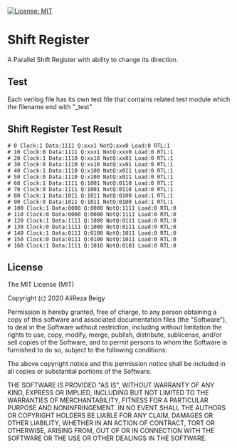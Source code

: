[![License: MIT](https://img.shields.io/badge/License-MIT-yellow.svg)](https://opensource.org/licenses/MIT)

# Shift Register
A Parallel Shift Register with ability to change its direction.

## Test
Each verilog file has its own test file that contains related test module which the filename end with "_test"

## Shift Register Test Result
```
# 0 Clock:1 Data:1111 Q:xxx1 NotQ:xxx0 Load:0 RTL:1
# 10 Clock:0 Data:1111 Q:xxx1 NotQ:xxx0 Load:0 RTL:1
# 20 Clock:1 Data:1110 Q:xx10 NotQ:xx01 Load:0 RTL:1
# 30 Clock:0 Data:1110 Q:xx10 NotQ:xx01 Load:0 RTL:1
# 40 Clock:1 Data:1110 Q:x100 NotQ:x011 Load:0 RTL:1
# 50 Clock:0 Data:1110 Q:x100 NotQ:x011 Load:0 RTL:1
# 60 Clock:1 Data:1111 Q:1001 NotQ:0110 Load:0 RTL:1
# 70 Clock:0 Data:1111 Q:1001 NotQ:0110 Load:0 RTL:1
# 80 Clock:1 Data:1011 Q:1011 NotQ:0100 Load:1 RTL:1
# 90 Clock:0 Data:1011 Q:1011 NotQ:0100 Load:1 RTL:1
# 100 Clock:1 Data:0000 Q:0000 NotQ:1111 Load:0 RTL:0
# 110 Clock:0 Data:0000 Q:0000 NotQ:1111 Load:0 RTL:0
# 120 Clock:1 Data:1111 Q:1000 NotQ:0111 Load:0 RTL:0
# 130 Clock:0 Data:1111 Q:1000 NotQ:0111 Load:0 RTL:0
# 140 Clock:1 Data:0111 Q:0100 NotQ:1011 Load:0 RTL:0
# 150 Clock:0 Data:0111 Q:0100 NotQ:1011 Load:0 RTL:0
# 160 Clock:1 Data:1111 Q:1010 NotQ:0101 Load:0 RTL:0
```

## License
 
The MIT License (MIT)

Copyright (c) 2020 AliReza Beigy

Permission is hereby granted, free of charge, to any person obtaining a copy of this software and associated documentation files (the "Software"), to deal in the Software without restriction, including without limitation the rights to use, copy, modify, merge, publish, distribute, sublicense, and/or sell copies of the Software, and to permit persons to whom the Software is furnished to do so, subject to the following conditions:

The above copyright notice and this permission notice shall be included in all copies or substantial portions of the Software.

THE SOFTWARE IS PROVIDED "AS IS", WITHOUT WARRANTY OF ANY KIND, EXPRESS OR IMPLIED, INCLUDING BUT NOT LIMITED TO THE WARRANTIES OF MERCHANTABILITY, FITNESS FOR A PARTICULAR PURPOSE AND NONINFRINGEMENT. IN NO EVENT SHALL THE AUTHORS OR COPYRIGHT HOLDERS BE LIABLE FOR ANY CLAIM, DAMAGES OR OTHER LIABILITY, WHETHER IN AN ACTION OF CONTRACT, TORT OR OTHERWISE, ARISING FROM, OUT OF OR IN CONNECTION WITH THE SOFTWARE OR THE USE OR OTHER DEALINGS IN THE SOFTWARE.